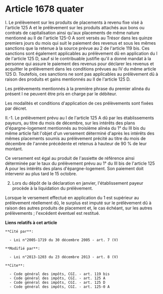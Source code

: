 # Article 1678 quater

I. Le prélèvement sur les produits de placements à revenu fixe visé à l'article 125 A et le prélèvement sur les produits
attachés aux bons ou contrats de capitalisation ainsi qu'aux placements de même nature mentionné au II de l'article 125-0 A
sont versés au Trésor dans les quinze premiers jours du mois qui suit le paiement des revenus et sous les mêmes sanctions que
la retenue à la source prévue au 2 de l'article 119 bis. Ces sanctions sont également applicables au prélèvement dû en
application du I de l'article 125 D, sauf si le contribuable justifie qu'il a donné mandat à la personne qui assure le
paiement des revenus pour déclarer les revenus et acquitter le prélèvement dans les conditions prévues au IV du même article
125 D. Toutefois, ces sanctions ne sont pas applicables au prélèvement dû à raison des produits et gains mentionnés au II de
l'article 125 D. 

Les prélèvements mentionnés à la première phrase du premier alinéa du présent I ne peuvent être pris en charge par le
débiteur. 

Les modalités et conditions d'application de ces prélèvements sont fixées par décret. 

II.-1. Le prélèvement prévu au I de l'article 125 A dû par les établissements payeurs, au titre du mois de décembre, sur les
intérêts des plans d'épargne-logement mentionnés au troisième alinéa du 1° du III bis du même article fait l'objet d'un
versement déterminé d'après les intérêts des mêmes placements soumis au prélèvement précité au titre du mois de décembre de
l'année précédente et retenus à hauteur de 90 % de leur montant. 

Ce versement est égal au produit de l'assiette de référence ainsi déterminée par le taux du prélèvement prévu au 1° du III
bis de l'article 125 A pour les intérêts des plans d'épargne-logement. Son paiement doit intervenir au plus tard le 15
octobre. 

2. Lors du dépôt de la déclaration en janvier, l'établissement payeur procède à la liquidation du prélèvement. 

Lorsque le versement effectué en application du 1 est supérieur au prélèvement réellement dû, le surplus est imputé sur le
prélèvement dû à raison des autres produits de placement et, le cas échéant, sur les autres prélèvements ; l'excédent
éventuel est restitué.

**Liens relatifs à cet article**

	**Cité par**:

	  - Loi n°2005-1719 du 30 décembre 2005 - art. 7 (V)

	**Modifié par**:

	  - Loi n°2013-1203 du 23 décembre 2013 - art. 8 (V)

	**Cite**:

	  - Code général des impôts, CGI. - art. 119 bis
	  - Code général des impôts, CGI. - art. 125 A
	  - Code général des impôts, CGI. - art. 125 D
	  - Code général des impôts, CGI. - art. 125-0 A

